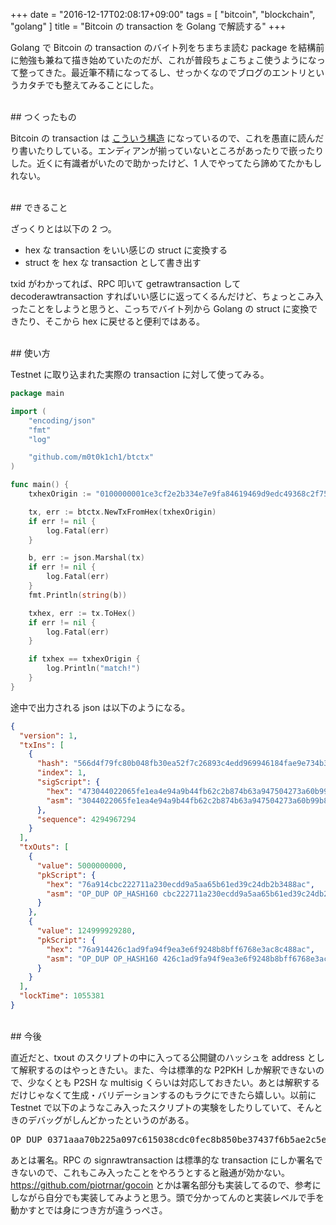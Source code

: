 +++
date = "2016-12-17T02:08:17+09:00"
tags = [ "bitcoin", "blockchain", "golang" ]
title = "Bitcoin の transaction を Golang で解読する"
+++

Golang で Bitcoin の transaction のバイト列をちまちま読む package を結構前に勉強も兼ねて描き始めていたのだが、これが普段ちょこちょこ使うようになって整ってきた。最近筆不精になってるし、せっかくなのでブログのエントリというカタチでも整えてみることにした。

<!--more-->

<br />
## つくったもの

<div class="github-card" data-user="m0t0k1ch1" data-repo="btctx"></div>
<script src="//cdn.jsdelivr.net/github-cards/latest/widget.js"></script>

Bitcoin の transaction は [こういう構造](https://en.bitcoin.it/wiki/Protocol_documentation#tx) になっているので、これを愚直に読んだり書いたりしている。エンディアンが揃っていないところがあったりで嵌ったりした。近くに有識者がいたので助かったけど、1 人でやってたら諦めてたかもしれない。

<br />
## できること

ざっくりとは以下の 2 つ。

- hex な transaction をいい感じの struct に変換する
- struct を hex な transaction として書き出す

txid がわかってれば、RPC 叩いて getrawtransaction して decoderawtransaction すればいい感じに返ってくるんだけど、ちょっとこみ入ったことをしようと思うと、こっちでバイト列から Golang の struct に変換できたり、そこから hex に戻せると便利ではある。

<br />
## 使い方

Testnet に取り込まれた実際の transaction に対して使ってみる。

``` go
package main

import (
	"encoding/json"
	"fmt"
	"log"

	"github.com/m0t0k1ch1/btctx"
)

func main() {
	txhexOrigin := "0100000001ce3cf2e2b334e7e9fa84619469d9edc49368c2f752ea30fb48b080fc794f6d56010000006a473044022065fe1ea4e94a9b44fb62c2b874b63a947504273a60b99b8f7bbf77b4db9331b002205559d8ee93cf341d75866f9eb912af05904fb6eed7372a837308c4e37f3ab58f012103bae5f04799c40862358560e42e441c3080b997a3dec161dd40395e992362bfc9feffffff0200f2052a010000001976a914cbc222711a230ecdd9a5aa65b61ed39c24db2b3488acc08d931a1d0000001976a914426c1ad9fa94f9ea3e6f9248b8bff6768e3ac8c488ac951a1000"

	tx, err := btctx.NewTxFromHex(txhexOrigin)
	if err != nil {
		log.Fatal(err)
	}

	b, err := json.Marshal(tx)
	if err != nil {
		log.Fatal(err)
	}
	fmt.Println(string(b))

	txhex, err := tx.ToHex()
	if err != nil {
		log.Fatal(err)
	}

	if txhex == txhexOrigin {
		log.Println("match!")
	}
}
```

途中で出力される json は以下のようになる。

``` json
{
  "version": 1,
  "txIns": [
    {
      "hash": "566d4f79fc80b048fb30ea52f7c26893c4edd969946184fae9e734b3e2f23cce",
      "index": 1,
      "sigScript": {
        "hex": "473044022065fe1ea4e94a9b44fb62c2b874b63a947504273a60b99b8f7bbf77b4db9331b002205559d8ee93cf341d75866f9eb912af05904fb6eed7372a837308c4e37f3ab58f012103bae5f04799c40862358560e42e441c3080b997a3dec161dd40395e992362bfc9",
        "asm": "3044022065fe1ea4e94a9b44fb62c2b874b63a947504273a60b99b8f7bbf77b4db9331b002205559d8ee93cf341d75866f9eb912af05904fb6eed7372a837308c4e37f3ab58f01 03bae5f04799c40862358560e42e441c3080b997a3dec161dd40395e992362bfc9"
      },
      "sequence": 4294967294
    }
  ],
  "txOuts": [
    {
      "value": 5000000000,
      "pkScript": {
        "hex": "76a914cbc222711a230ecdd9a5aa65b61ed39c24db2b3488ac",
        "asm": "OP_DUP OP_HASH160 cbc222711a230ecdd9a5aa65b61ed39c24db2b34 OP_EQUALVERIFY OP_CHECKSIG"
      }
    },
    {
      "value": 124999929280,
      "pkScript": {
        "hex": "76a914426c1ad9fa94f9ea3e6f9248b8bff6768e3ac8c488ac",
        "asm": "OP_DUP OP_HASH160 426c1ad9fa94f9ea3e6f9248b8bff6768e3ac8c4 OP_EQUALVERIFY OP_CHECKSIG"
      }
    }
  ],
  "lockTime": 1055381
}
```

<br />
## 今後

直近だと、txout のスクリプトの中に入ってる公開鍵のハッシュを address として解釈するのはやっときたい。また、今は標準的な P2PKH しか解釈できないので、少なくとも P2SH な multisig くらいは対応しておきたい。あとは解釈するだけじゃなくて生成・バリデーションするのもラクにできたら嬉しい。以前に Testnet で以下のようなこみ入ったスクリプトの実験をしたりしていて、そんときのデバッグがしんどかったというのがある。

<pre>
OP_DUP 0371aaa70b225a097c615038cdc0fec8b850be37437f6b5ae2c5ecaf463ee30ed6 OP_EQUAL OP_IF OP_DUP OP_HASH160 62b0beae2b5abaccfab8c9d551f3bb2aae289891 OP_EQUALVERIFY OP_CHECKSIG OP_VERIFY OP_SHA256 6c87d5434a635e1470ff3c38956e7962ab1bf036e716b5a0636ab930faf6ce3d OP_EQUAL OP_ELSE 2 03f566e563224460fb7ec66f81dd67d974090343ddeb22321cdab562cdac593d4b 0371aaa70b225a097c615038cdc0fec8b850be37437f6b5ae2c5ecaf463ee30ed6 2 OP_CHECKMULTISIG OP_ENDIF
</pre>

あとは署名。RPC の signrawtransaction は標準的な transaction にしか署名できないので、これもこみ入ったことをやろうとすると融通が効かない。https://github.com/piotrnar/gocoin とかは署名部分も実装してるので、参考にしながら自分でも実装してみようと思う。頭で分かってんのと実装レベルで手を動かすとでは身につき方が違うっぺさ。
